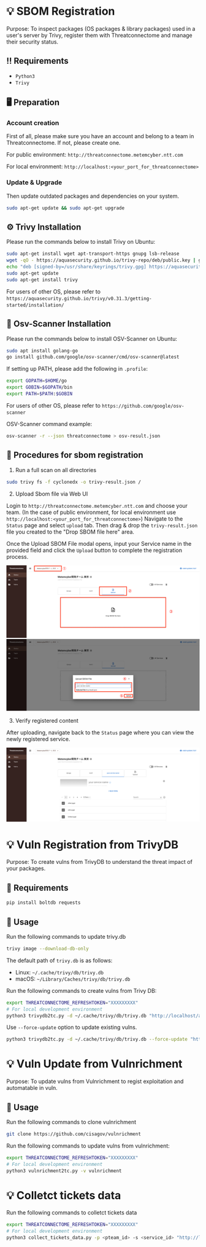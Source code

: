 # :bulb: SBOM Registration

Purpose: To inspect packages (OS packages & library packages) used in a user's server by Trivy, register them with Threatconnectome and manage their security status.

## :bangbang: Requirements

- `Python3`
- `Trivy`

## :desktop_computer: Preparation

### Account creation

First of all, please make sure you have an account and belong to a team in Threatconnectome. If not, please create one.

For public environment: `http://threatconnectome.metemcyber.ntt.com`

For local environment: `http://localhost:<your_port_for_threatconnectome>`

### Update & Upgrade

Then update outdated packages and dependencies on your system.

```bash
sudo apt-get update && sudo apt-get upgrade
```

## :gear: Trivy Installation

Please run the commands below to install Trivy on Ubuntu:

```bash
sudo apt-get install wget apt-transport-https gnupg lsb-release
wget -qO - https://aquasecurity.github.io/trivy-repo/deb/public.key | gpg --dearmor | sudo tee /usr/share/keyrings/trivy.gpg > /dev/null
echo "deb [signed-by=/usr/share/keyrings/trivy.gpg] https://aquasecurity.github.io/trivy-repo/deb $(lsb_release -sc) main" | sudo tee -a /etc/apt/sources.list.d/trivy.list
sudo apt-get update
sudo apt-get install trivy
```

For users of other OS, please refer to `https://aquasecurity.github.io/trivy/v0.31.3/getting-started/installation/`

## :low_brightness: Osv-Scanner Installation

Please run the commands below to install OSV-Scanner on Ubuntu:

```bash
sudo apt install golang-go
go install github.com/google/osv-scanner/cmd/osv-scanner@latest
```

If setting up PATH, please add the following in `.profile`:

```bash
export GOPATH=$HOME/go
export GOBIN=$GOPATH/bin
export PATH=$PATH:$GOBIN
```

For users of other OS, please refer to `https://github.com/google/osv-scanner`

OSV-Scanner command example:

```bash
osv-scanner -r --json threatconnectome > osv-result.json
```

## :triangular_flag_on_post: Procedures for sbom registration

1. Run a full scan on all directories

```bash
sudo trivy fs -f cyclonedx -o trivy-result.json /
```

2. Upload Sbom file via Web UI

Login to `http://threatconnectome.metemcyber.ntt.com` and choose your team.
(In the case of public environment, for local environment use `http://localhost:<your_port_for_threatconnectome>`)
Navigate to the `Status` page and select `upload` tab. Then drag & drop the `trivy-result.json` file you created to the "Drop SBOM file here" area.

Once the Upload SBOM File modal opens, input your Service name in the provided field and click the `Upload` button to complete the registration process.

![Upload Sbom file](images/upload_sbom_file.png)
![Input service name](images/enter_service_name.png)

3. Verify registered content

After uploading, navigate back to the `Status` page where you can view the newly registered service.

![Verify registered content](images/verify_registed_content.png)

# :bulb: Vuln Registration from TrivyDB

Purpose: To create vulns from TrivyDB to understand the threat impact of your packages.

## :pushpin: Requirements

```bash
pip install boltdb requests
```

## :triangular_flag_on_post: Usage

Run the following commands to update trivy.db

```bash
trivy image --download-db-only

```

The default path of `trivy.db` is as follows:

- Linux: `~/.cache/trivy/db/trivy.db`
- macOS: `~/Library/Caches/trivy/db/trivy.db`

Run the following commands to create vulns from Trivy DB:

```bash
export THREATCONNECTOME_REFRESHTOKEN="XXXXXXXXX"
# For local development environment
python3 trivydb2tc.py -d ~/.cache/trivy/db/trivy.db "http://localhost/api"

```

Use `--force-update` option to update existing vulns.

```bash
python3 trivydb2tc.py -d ~/.cache/trivy/db/trivy.db --force-update "http://localhost/api"

```

# :bulb: Vuln Update from Vulnrichment

Purpose: To update vulns from Vulnrichment to regist exploitation and automatable in vuln.

## :triangular_flag_on_post: Usage

Run the following commands to clone vulnrichment

```bash
git clone https://github.com/cisagov/vulnrichment

```

Run the following commands to update vulns from vulnrichment:

```bash
export THREATCONNECTOME_REFRESHTOKEN="XXXXXXXXX"
# For local development environment
python3 vulnrichment2tc.py -v vulnrichment

```

# :bulb: Colletct tickets data

Run the following commands to colletct tickets data

```bash
export THREATCONNECTOME_REFRESHTOKEN="XXXXXXXXX"
# For local development environment
python3 collect_tickets_data.py -p <pteam_id> -s <service_id> "http://localhost/api"

```

